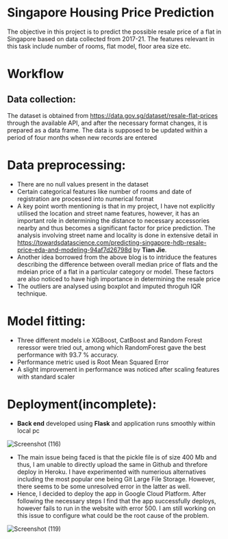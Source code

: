# Singapore Housing Price Prediction
The objective in this project is to predict the possible resale price of a flat in Singapore based on data collected from 2017-21. The features relevant in this task include number of rooms, flat model, floor area size etc.
# Workflow

## Data collection: 
The dataset is obtained from https://data.gov.sg/dataset/resale-flat-prices through the available API, and after the necessary format changes, it is prepared as a data frame. The data is supposed to be updated within a period of four months when new records are entered
# Data preprocessing:
* There are no null values present in the dataset
* Certain categorical features like number of rooms and date of registration are processed into numerical format
* A key point worth mentioning is that in my project, I have not explicitly utilised the location and street name features, however, it has an important role in determining the distance to necessary accessories nearby and thus becomes a significant factor for price prediction. The analysis involving street name and locality is done in extensive detail in 
 https://towardsdatascience.com/predicting-singapore-hdb-resale-price-eda-and-modeling-94af7d26798d by **Tian Jie**.
 * Another idea borrowed from the above blog is to intriduce the features describing the difference between overall median price of flats and the mdeian price of a flat in a particular category or model. These factors are also noticed to have high importance in determining the resale price
 * The outliers are analysed using boxplot and imputed throguh IQR technique.
 # Model fitting:
 * Three different models i.e XGBoost, CatBoost and Random Forest reressor were tried out, among which RandomForest gave the best performance with 93.7 % accuracy.
 * Performance metric used is Root Mean Squared Error
 * A slight improvement in performance was noticed after scaling features with standard scaler
 # Deployment(incomplete):
 * **Back end** developed using **Flask** and application runs smoothly within local pc


![Screenshot (116)](https://user-images.githubusercontent.com/45267377/136898511-5c9f5442-bf05-495f-95c3-ee87a2270ad9.png)


 * The main issue being faced is that the pickle file is of size 400 Mb and thus, I am unable to directly upload the same in Github and threfore deploy in Heroku. I have experimented with numerious alternatives including the most popular one being Git Large File Storage. However, there seems to be some unresolved error in the latter as well.
 * Hence, I decided to deploy the app in Google Cloud Platform. After following the necessary steps I find that the app successfully deploys, however fails to run in the website with error 500. I am still working on this issue to configure what could be the root cause of the problem.


![Screenshot (119)](https://user-images.githubusercontent.com/45267377/136898655-6cf2b07b-1625-410d-83db-5717f4e11f73.png)
